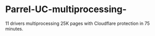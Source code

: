 # Parrel-UC-multiprocessing-
11 drivers multiprocessing 25K pages with Cloudflare protection in 75 minutes.
